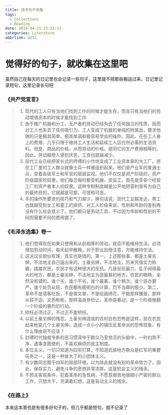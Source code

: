 ```yaml
---
title: 读书句子收集
tags:
  - Collections
  - Reading
date: 2019-04-21 23:22:13
categories: Literature
abbrlink: 4211
---
```

# 觉得好的句子，就收集在这里吧

虽然自己在每天的日记里也会记录一些句子，这里就不把那些搬运过来，日记里记录短句，这里记录长句吧

<!-- more -->

### 《共产党宣言》

> 1. 现代的工人只有当他们找到工作的时候才能生存，而且只有当他们的劳动增值资本的时候才能找到工作
> 1. 由于推广机器和分工，无产者的劳动已经失去了任何独立的性质，因而对工人也失去了任何吸引力。工人变成了机器的单纯的附属品，要求他做的只是极其简单，极其单调和极容易学会的操作。因此，花在工人身上的费用，几乎只限于维持工人生活和延续工人后代所必需的生活资料。但是，商品的价格，从而劳动的价格，是同它的生产费用相等的。因此，劳动越使人感到厌恶，工资也就越减少。
> 1. 现代工业已经把家长式的师傅的小作坊变成了工业资本家的大工厂。挤在工厂里的工人群众就像士兵一样被组织起来。他们是产业军的普通士兵，受着各级军士和军官的层层监视。他们不仅仅是资产阶级的，资产阶级国家的奴隶，他们每日每时都受机器，受监工，首先是受各个经营工厂的资产者本人的奴隶。这种专制制度越是公开地把营利宣布为自己的最终目的，它就越是可鄙，可恨和可恶。
> 1. 手的操作所要求的技巧和气力越少，换句话说，现代工业越发达，男工也就越受到女工和童工的排挤。对工人阶级来说，性别和年龄的差别再没有什么社会意义了。他们都只是劳动工具，不过因为年龄和性别的不同而需要不同的费用罢了。

### 《毛泽东选集》卷一

> 1. 他们觉得现在如果只使用和从前相等的劳动，就会不能维持生活。必须增加劳动时间，每天起早散晚，对于职业加倍注意，方能维持生活。
> 1. 这派议论貌似有理，其实也是错的。第一，上述那些事，都是土豪劣绅，不法地主自己逼出来的。土豪劣绅，不法地主，历来凭借实力称霸，践踏农民，农民才有这种很大的反抗。凡是反抗最力，乱子闹得最大的地方，都是土豪劣绅，不法地主为恶最甚的地方。农民的眼睛，全然没有错的。谁个劣，谁个不劣，谁个最甚，谁个稍次，谁个惩办要严，谁个处罚从轻，农民都有极明白的计算，罚不当罪的极少。第二，革命不是请客吃饭，不是做文章，不是绘画绣花，不能那样雅致，那样从容不迫，文质彬彬，那样温良恭俭让。革命是暴动，是一个阶级推翻一个阶级的暴烈的行动。
> 1. 矫枉必须过正，不过正不能矫枉。
> 1. 以前土豪劣绅的残忍，土豪劣绅造成的农村白色恐怖是这样，现在农民起来枪毙几个土豪劣绅，造成一点小小的镇压反革命派的恐怖现象，有什么理由说不应该？
> 1. 封建时代独裁专断的恶习惯深中于群众乃至党员的头脑中，一时扫除不净，遇事贪图便利，不喜欢麻烦的民主制度。
> 1. 本位主义，一切只知道为四军打算，不知道武装地方群众是红军的重要任务之一。这是一种放大了的小团体主义。
> 1. 有少数同志囿于四军的局部环境，以为除此就没有别的革命势力了。因此，保存实力，避免斗争的思想非常浓厚。这是机会主义的残余。
> 1. 不顾主客观条件，犯着革命的急性病，不愿意艰苦地做细小严密的群众工作，只想大干，充满着幻想。这是盲动主义的残余。

### 《在路上》

本来这本里也是有很多好句子的，但几乎都是短句，就不记录了
